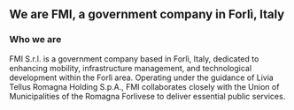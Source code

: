 ## We are FMI, a government company in Forlì, Italy

<!--

**Here are some ideas to get you started:**

🙋‍♀️ A short introduction - what is your organization all about?
🌈 Contribution guidelines - how can the community get involved?
👩‍💻 Useful resources - where can the community find your docs? Is there anything else the community should know?
🍿 Fun facts - what does your team eat for breakfast?
🧙 Remember, you can do mighty things with the power of [Markdown](https://docs.github.com/github/writing-on-github/getting-started-with-writing-and-formatting-on-github/basic-writing-and-formatting-syntax)
-->

### Who we are
FMI S.r.l. is a government company based in Forlì, Italy, dedicated to enhancing mobility, infrastructure management, and technological development within the Forlì area. Operating under the guidance of Livia Tellus Romagna Holding S.p.A., FMI collaborates closely with the Union of Municipalities of the Romagna Forlivese to deliver essential public services.
